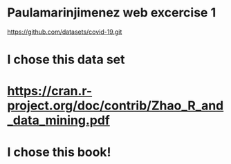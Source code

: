 # Paulamarinjimenez web excercise 1
<a> https://github.com/datasets/covid-19.git <a>
# I chose this data set
# https://cran.r-project.org/doc/contrib/Zhao_R_and_data_mining.pdf
# I chose this book!
